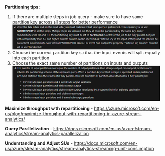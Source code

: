 


**Partitioning tips:**
1. If there are multiple steps in job query - make sure to have same partition key across all steps for better performance
 ![1.png](/.attachments/1-891ca759-cc83-438f-9671-811d636207df.png)
1. Choose the correct partition key so that the input events will split equally into each partition
1. Choose the exact same number of partitions on inputs and outputs
![2.png](/.attachments/2-daaa3698-3c2c-450e-8c9e-b02553e7a476.png)

 
 
**Maximize throughput with repartitioning** - https://azure.microsoft.com/en-us/blog/maximize-throughput-with-repartitioning-in-azure-stream-analytics/

**Query Parallelization** - https://docs.microsoft.com/en-us/azure/stream-analytics/stream-analytics-parallelization

**Understanding and Adjust SUs** - https://docs.microsoft.com/en-us/azure/stream-analytics/stream-analytics-streaming-unit-consumption
 
